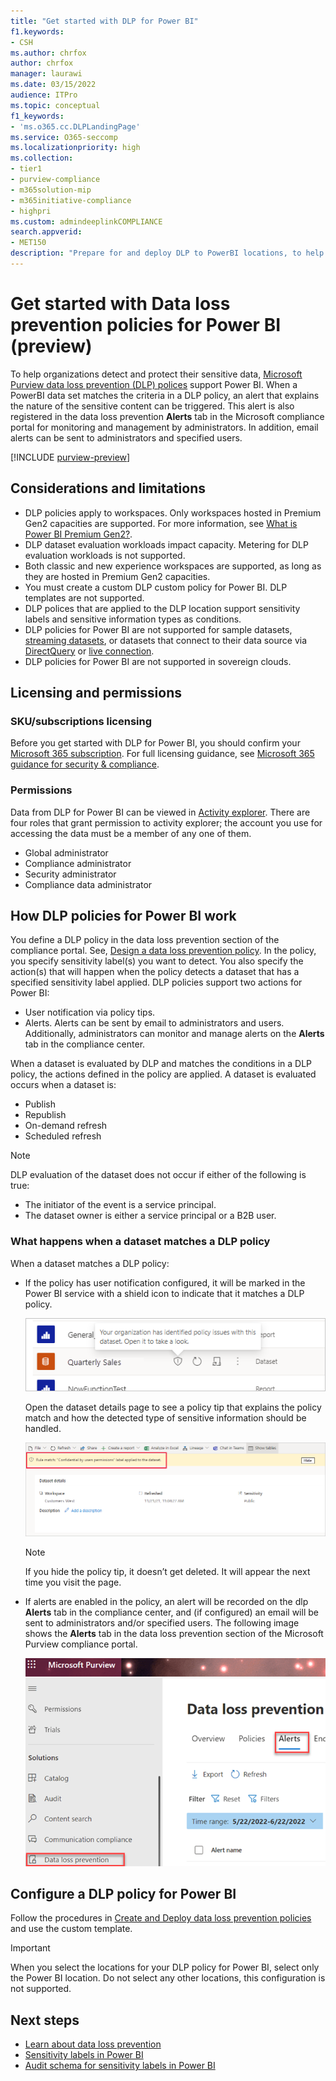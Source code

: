 ```yaml
---
title: "Get started with DLP for Power BI"
f1.keywords:
- CSH
ms.author: chrfox
author: chrfox
manager: laurawi
ms.date: 03/15/2022
audience: ITPro
ms.topic: conceptual
f1_keywords:
- 'ms.o365.cc.DLPLandingPage'
ms.service: O365-seccomp
ms.localizationpriority: high
ms.collection:
- tier1
- purview-compliance
- m365solution-mip
- m365initiative-compliance
- highpri
ms.custom: admindeeplinkCOMPLIANCE
search.appverid:
- MET150
description: "Prepare for and deploy DLP to PowerBI locations, to help organizations detect and protect their sensitive data."
---
```

# Get started with Data loss prevention policies for Power BI (preview)

To help organizations detect and protect their sensitive data, [Microsoft Purview data loss prevention (DLP) polices](/microsoft-365/compliance/dlp-learn-about-dlp) support Power BI. When a PowerBI data set matches the criteria in a DLP policy, an alert that explains the nature of the sensitive content can be triggered. This alert is also registered in the data loss prevention **Alerts** tab in the Microsoft compliance portal for monitoring and management by administrators. In addition, email alerts can be sent to administrators and specified users.

[!INCLUDE [purview-preview](../includes/purview-preview.md)]

## Considerations and limitations

- DLP policies apply to workspaces. Only workspaces hosted in Premium Gen2 capacities are supported. For more information, see [What is Power BI Premium Gen2?](/power-bi/enterprise/service-premium-gen2-what-is).
- DLP dataset evaluation workloads impact capacity. Metering for DLP evaluation workloads is not supported.
- Both classic and new experience workspaces are supported, as long as they are hosted in Premium Gen2 capacities.
- You must create a custom DLP custom policy for Power BI. DLP templates are not supported.
- DLP polices that are applied to the DLP location support sensitivity labels and sensitive information types as conditions. 
- DLP policies for Power BI are not supported for sample datasets, [streaming datasets](/power-bi/connect-data/service-real-time-streaming), or datasets that connect to their data source via [DirectQuery](/power-bi/connect-data/desktop-use-directquery) or [live connection](/power-bi/connect-data/desktop-directquery-about#live-connections).
- DLP policies for Power BI are not supported in sovereign clouds.

## Licensing and permissions

### SKU/subscriptions licensing

Before you get started with DLP for Power BI, you should confirm your [Microsoft 365 subscription](https://www.microsoft.com/microsoft-365/compare-microsoft-365-enterprise-plans?rtc=1). For full licensing guidance, see [Microsoft 365 guidance for security & compliance](/office365/servicedescriptions/microsoft-365-service-descriptions/microsoft-365-tenantlevel-services-licensing-guidance/microsoft-365-security-compliance-licensing-guidance#information-protection).

### Permissions

Data from DLP for Power BI can be viewed in [Activity explorer](/microsoft-365/compliance/data-classification-activity-explorer). There are four roles that grant permission to activity explorer; the account you use for accessing the data must be a member of any one of them.

- Global administrator
- Compliance administrator
- Security administrator
- Compliance data administrator

## How DLP policies for Power BI work

You define a DLP policy in the data loss prevention section of the compliance portal. See, [Design a data loss prevention policy](dlp-policy-design.md#design-a-data-loss-prevention-policy). In the policy, you specify sensitivity label(s) you want to detect. You also specify the action(s) that will happen when the policy detects a dataset that has a specified sensitivity label applied. DLP policies support two actions for Power BI:

- User notification via policy tips.
- Alerts. Alerts can be sent by email to administrators and users. Additionally, administrators can monitor and manage alerts on the **Alerts** tab in the compliance center. 

When a dataset is evaluated by DLP and matches the conditions in a DLP policy, the actions defined in the policy are applied. A dataset is evaluated occurs when a dataset is:

- Publish
- Republish
- On-demand refresh
- Scheduled refresh

>[!NOTE]
> DLP evaluation of the dataset does not occur if either of the following is true:
> - The initiator of the event is a service principal.
> - The dataset owner is either a service principal or a B2B user.

### What happens when a dataset matches a DLP policy

When a dataset matches a DLP policy:

- If the policy has user notification configured, it will be marked in the Power BI service with a shield icon to indicate that it matches a DLP policy.

    ![Screenshot of policy tip badge on dataset in lists.](../media/dlp-power-bi-policy-tip-on-dataset.png)

    Open the dataset details page to see a policy tip that explains the policy match and how the detected type of sensitive information should be handled.

    ![Screenshot of policy tip on dataset details page.](../media/dlp-power-bi-policy-tip-in-dataset-details.png)

    >[!NOTE]
    > If you hide the policy tip, it doesn’t get deleted. It will appear the next time you visit the page.

- If alerts are enabled in the policy, an alert will be recorded on the dlp **Alerts** tab in the compliance center, and (if configured) an email will be sent to administrators and/or specified users. The following image shows the **Alerts** tab in the data loss prevention section of the Microsoft Purview compliance portal.

    ![Screenshot of Alerts tab in the compliance center.](../media/dlp-power-bi-alerts-tab.png)

## Configure a DLP policy for Power BI

Follow the procedures in [Create and Deploy data loss prevention policies](dlp-create-deploy-policy.md) and use the custom template.

> [!IMPORTANT]
> When you select the locations for your DLP policy for Power BI, select only the Power BI location. Do not select any other locations, this configuration is not supported. 

<!--1. Log into the [Microsoft Purview compliance portal](https://compliance.microsoft.com).

1. Choose the **Data loss prevention** solution in the navigation pane, select the **Policies** tab, choose **Create policy**.

    ![Screenshot of D L P create policy page.](media/service-security-dlp-policies-for-power-bi/power-bi-dlp-create.png)

1. Choose the **Custom** category and then the **Custom policy** template.
    
    >[!NOTE]
    >No other categories or templates are currently supported.

    ![Screenshot of D L P choose custom policy page.](media/service-security-dlp-policies-for-power-bi/power-bi-dlp-choose-custom.png)
 
    When done, click **Next**.

1. Name the policy and provide a meaningful description.

    ![Screenshot of D L P policy name description section.](media/service-security-dlp-policies-for-power-bi/power-bi-dlp-name-description.png)
 
    When done, click **Next**.

1. Enable Power BI as a location for the DLP policy. **Disable all other locations**. Currently, DLP policies for Power BI must specify Power BI as the sole location.

    ![Screenshot of D L P choose location page.](media/service-security-dlp-policies-for-power-bi/power-bi-dlp-choose-location.png)

    By default the policy will apply to all workspaces. Alternatively, you can specify particular workspaces to include in the policy as well as workspaces to exclude from the policy.
    >[!NOTE]
    > DLP actions are supported only for workspaces hosted in Premium Gen2 capacities.

    If you select **Choose workspaces** or **Exclude workspaces**, a dialog will allow you to create a list of included (or excluded) workspaces. You must specify workspaces by workspace object ID. Click the info icon for information about how to find workspace object IDs.

    ![Screenshot of D L P choose workspaces dialog.](media/service-security-dlp-policies-for-power-bi/power-bi-dlp-choose-workspaces.png)
 
    After enabling Power BI as a DLP location for the policy and choosing which workspaces the policy will apply to, click **Next**.

1. The **Define policy settings** page appears. Choose **Create or customize advanced DLP rules** to begin defining your policy.

    ![Screenshot of D L P create advanced rule page.](media/service-security-dlp-policies-for-power-bi/power-bi-dlp-create-advanced-rule.png)
 
    When done, click **Next**.

1. On the **Customize advanced DLP rules** page, you can either start creating a new rule or choose an existing rule to edit. Click **Create rule**.

    ![Screenshot of D L P create rule page.](media/service-security-dlp-policies-for-power-bi/power-bi-dlp-create-rule.png)


1. The **Create rule** page appears. On the create rule page, provide a name and description for the rule, and then configure the other sections, which are described following the image below.

    ![Screenshot of D L P create rule form.](media/service-security-dlp-policies-for-power-bi/power-bi-dlp-create-rule-form.png)
 
### Conditions

In the condition section, you define the conditions under which the policy will apply to a dataset. Conditions are created in groups. Groups make it possible to construct complex conditions.

1. Open the conditions section, choose **Add condition** and then **Content contains**.

    ![Screenshot of D L P add conditions content contains section.](media/service-security-dlp-policies-for-power-bi/power-bi-dlp-add-conditions-content-contains.png)
 
    This opens the first group (named Default – you can change this).

1. Choose **Add**, and then **Sensitivity labels**.
        
    >[!NOTE]
    > Sensitive info types are currently not supported.
    
    ![Screenshot of D L P add conditions section.](media/service-security-dlp-policies-for-power-bi/power-bi-dlp-add-conditions.png)
 
    When you choose **Sensitivity labels**, you will be able to choose a particular sensitivity label from a list that will appear.

    You can add additional sensitivity labels to the group. To the right of the group name, you can specify **Any of these** or **All of these**. This determines whether matches on all or any of the labels is required for the condition to hold. Make sure **Any of these** is selected, since datasets can’t have more than one label applied.

    The image below shows a group (Default) that contains two sensitivity label conditions. The logic Any of these means that a match on any one of the sensitivity labels in the group constitutes “true” for that group.

    ![Screenshot of D L P conditions group section.](media/service-security-dlp-policies-for-power-bi/power-bi-dlp-condition-group.png) 
 
    You can create more than one group, and you can control the logic between the groups with **AND** or **OR** logic. 

    The image below shows a rule containing two groups, joined by **OR** logic.

    ![Screenshot of rule with two groups.](media/service-security-dlp-policies-for-power-bi/power-bi-dlp-content-contains.png) 
 
### Exceptions

If the sensitivity label of the dataset matches any of the defined exceptions, the rule won’t be applied to the dataset. 

Exceptions are configured in the same way as conditions, described above.
    
![Screenshot of D L P exceptions section.](media/service-security-dlp-policies-for-power-bi/power-bi-dlp-exceptions-section.png)
 
### Actions

Protection actions are currently unavailable for Power BI DLP policies.

![Screenshot of D L P policy actions section.](media/service-security-dlp-policies-for-power-bi/power-bi-dlp-actions-section.png)


### User notifications

The user notifications section is where you configure your policy tip. Turn on the toggle, select the **Notify users in Office 365 service with a policy tip** and **Policy tips** checkboxes, and write your policy tip in the text box.

![Screenshot of D L P user notification section.](media/service-security-dlp-policies-for-power-bi/power-bi-dlp-user-notification.png)
 
### User overrides
 
User overrides are currently unavailable for Power BI DLP policies.

![Screenshot of D L P user overrides section.](media/service-security-dlp-policies-for-power-bi/power-bi-dlp-user-overrides-section.png) 
 
### Incident reports

Assign a severity level that will be shown in alerts generated from this policy. Enable (default) or disable email notification to admins, specify users or groups for email notification, and configure the details about when notification will occur.

![Screenshot of D L P incident report section.](media/service-security-dlp-policies-for-power-bi/power-bi-dlp-incidence-report.png)
   
### Additional options

![Screenshot of D L P additional options section.](media/service-security-dlp-policies-for-power-bi/power-bi-dlp-additional-options.png)
 
## Monitor and manage policy alerts

Log into the Microsoft Purview compliance portal and navigate to **Data loss prevention > Alerts**.

![Screenshot of D L P Alerts tab.](media/service-security-dlp-policies-for-power-bi/power-bi-dlp-alerts-tab.png)

Click on an alert to start drilling down to its details and to see management options.
-->
## Next steps

- [Learn about data loss prevention](/microsoft-365/compliance/dlp-learn-about-dlp)
- [Sensitivity labels in Power BI](/power-bi/enterprise/service-security-sensitivity-label-overview)
- [Audit schema for sensitivity labels in Power BI](/power-bi/enterprise/service-security-sensitivity-label-audit-schema)
